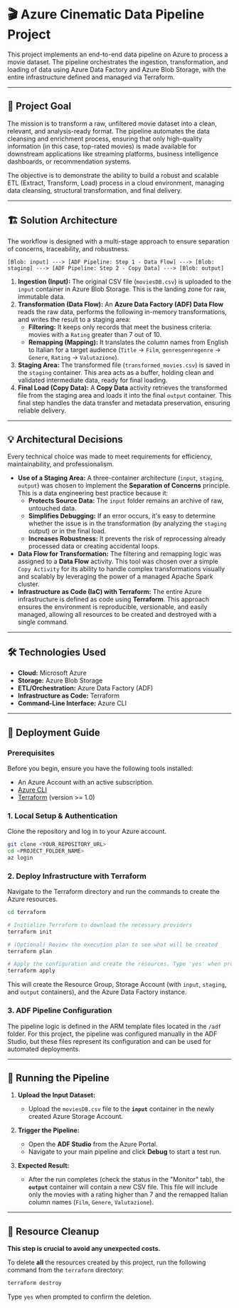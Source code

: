 
# 🎬 Azure Cinematic Data Pipeline Project

This project implements an end-to-end data pipeline on Azure to process a movie dataset. The pipeline orchestrates the ingestion, transformation, and loading of data using Azure Data Factory and Azure Blob Storage, with the entire infrastructure defined and managed via Terraform.

-----

## 🎯 Project Goal

The mission is to transform a raw, unfiltered movie dataset into a clean, relevant, and analysis-ready format. The pipeline automates the data cleansing and enrichment process, ensuring that only high-quality information (in this case, top-rated movies) is made available for downstream applications like streaming platforms, business intelligence dashboards, or recommendation systems.

The objective is to demonstrate the ability to build a robust and scalable ETL (Extract, Transform, Load) process in a cloud environment, managing data cleansing, structural transformation, and final delivery.

-----

## 🏗️ Solution Architecture

The workflow is designed with a multi-stage approach to ensure separation of concerns, traceability, and robustness.

```
[Blob: input] ---> [ADF Pipeline: Step 1 - Data Flow] ---> [Blob: staging] ---> [ADF Pipeline: Step 2 - Copy Data] ---> [Blob: output]
```

1.  **Ingestion (Input):** The original CSV file (`moviesDB.csv`) is uploaded to the `input` container in Azure Blob Storage. This is the landing zone for raw, immutable data.
2.  **Transformation (Data Flow):** An **Azure Data Factory (ADF) Data Flow** reads the raw data, performs the following in-memory transformations, and writes the result to a staging area:
      * **Filtering:** It keeps only records that meet the business criteria: movies with a `Rating` greater than 7 out of 10.
      * **Remapping (Mapping):** It translates the column names from English to Italian for a target audience (`Title` -\> `Film`, `genresgenregenre` -\> `Genere`, `Rating` -\> `Valutazione`).
3.  **Staging Area:** The transformed file (`transformed_movies.csv`) is saved in the `staging` container. This area acts as a buffer, holding clean and validated intermediate data, ready for final loading.
4.  **Final Load (Copy Data):** A **Copy Data** activity retrieves the transformed file from the staging area and loads it into the final `output` container. This final step handles the data transfer and metadata preservation, ensuring reliable delivery.

-----

## 💡 Architectural Decisions

Every technical choice was made to meet requirements for efficiency, maintainability, and professionalism.

  * **Use of a Staging Area:** A three-container architecture (`input`, `staging`, `output`) was chosen to implement the **Separation of Concerns** principle. This is a data engineering best practice because it:
      * **Protects Source Data:** The `input` folder remains an archive of raw, untouched data.
      * **Simplifies Debugging:** If an error occurs, it's easy to determine whether the issue is in the transformation (by analyzing the `staging` output) or in the final load.
      * **Increases Robustness:** It prevents the risk of reprocessing already processed data or creating accidental loops.
  * **Data Flow for Transformation:** The filtering and remapping logic was assigned to a **Data Flow** activity. This tool was chosen over a simple `Copy Activity` for its ability to handle complex transformations visually and scalably by leveraging the power of a managed Apache Spark cluster.
  * **Infrastructure as Code (IaC) with Terraform:** The entire Azure infrastructure is defined as code using **Terraform**. This approach ensures the environment is reproducible, versionable, and easily managed, allowing all resources to be created and destroyed with a single command.

-----

## 🛠️ Technologies Used

  * **Cloud:** Microsoft Azure
  * **Storage:** Azure Blob Storage
  * **ETL/Orchestration:** Azure Data Factory (ADF)
  * **Infrastructure as Code:** Terraform
  * **Command-Line Interface:** Azure CLI

-----

## 🚀 Deployment Guide

### Prerequisites

Before you begin, ensure you have the following tools installed:

  * An Azure Account with an active subscription.
  * [Azure CLI](https://learn.microsoft.com/cli/azure/install-azure-cli)
  * [Terraform](https://developer.hashicorp.com/terraform/tutorials/azure-get-started/install-cli) (version \>= 1.0)

### 1\. Local Setup & Authentication

Clone the repository and log in to your Azure account.

```bash
git clone <YOUR_REPOSITORY_URL>
cd <PROJECT_FOLDER_NAME>
az login
```

### 2\. Deploy Infrastructure with Terraform

Navigate to the Terraform directory and run the commands to create the Azure resources.

```bash
cd terraform

# Initialize Terraform to download the necessary providers
terraform init

# (Optional) Review the execution plan to see what will be created
terraform plan

# Apply the configuration and create the resources. Type 'yes' when prompted.
terraform apply
```

This will create the Resource Group, Storage Account (with `input`, `staging`, and `output` containers), and the Azure Data Factory instance.

### 3\. ADF Pipeline Configuration

The pipeline logic is defined in the ARM template files located in the `/adf` folder. For this project, the pipeline was configured manually in the ADF Studio, but these files represent its configuration and can be used for automated deployments.

-----

## 🏃 Running the Pipeline

1.  **Upload the Input Dataset:**

      * Upload the `moviesDB.csv` file to the **`input`** container in the newly created Azure Storage Account.

2.  **Trigger the Pipeline:**

      * Open the **ADF Studio** from the Azure Portal.
      * Navigate to your main pipeline and click **Debug** to start a test run.

3.  **Expected Result:**

      * After the run completes (check the status in the "Monitor" tab), the **`output`** container will contain a new CSV file. This file will include only the movies with a rating higher than 7 and the remapped Italian column names (`Film`, `Genere`, `Valutazione`).

-----

## 🧹 Resource Cleanup

**This step is crucial to avoid any unexpected costs.**

To delete **all** the resources created by this project, run the following command from the `terraform` directory:

```bash
terraform destroy
```

Type `yes` when prompted to confirm the deletion.
